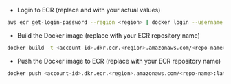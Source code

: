 - Login to ECR (replace <region> and <account-id> with your actual values)
```bash
aws ecr get-login-password --region <region> | docker login --username AWS --password-stdin <account-id>.dkr.ecr.<region>.amazonaws.com
```

- Build the Docker image (replace <repo-name> with your ECR repository name)
```bash
docker build -t <account-id>.dkr.ecr.<region>.amazonaws.com/<repo-name>:latest .
```

- Push the Docker image to ECR (replace <repo-name> with your ECR repository name)
```bash
docker push <account-id>.dkr.ecr.<region>.amazonaws.com/<repo-name>:latest
```
